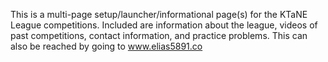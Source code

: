 This is a multi-page setup/launcher/informational page(s) for the KTaNE League competitions.  Included are information about the league, videos of past competitions, contact information, and practice problems.  This can also be reached by going to www.elias5891.co
